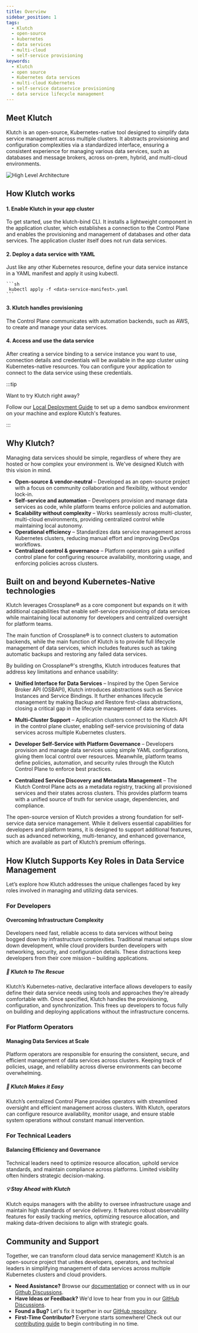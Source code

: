 ```yaml
---
title: Overview
sidebar_position: 1
tags:
  - Klutch
  - open-source
  - kubernetes
  - data services
  - multi-cloud
  - self-service provisioning
keywords:
  - Klutch
  - open source
  - Kubernetes data services
  - multi-cloud Kubernetes
  - self-service dataservice provisioning
  - data service lifecycle management  
---
```


## Meet Klutch

Klutch is an open-source, Kubernetes-native tool designed to simplify data service management across multiple clusters.
It abstracts provisioning and configuration complexities via a standardized interface, ensuring a consistent experience
for managing various data services, such as databases and message brokers, across on-prem, hybrid, and multi-cloud
environments.

![High Level Architecture](img/Klutch_overview.png)

## How Klutch works

#### 1. Enable Klutch in your app cluster

To get started, use the klutch-bind CLI. It installs a lightweight component in the application cluster, which
establishes a connection to the Control Plane and enables the provisioning and management of databases and other data
services. The application cluster itself does not run data services.

#### 2. Deploy a data service with YAML

Just like any other Kubernetes resource, define your data service instance in a YAML manifest and apply it using kubectl.

    ```sh
     kubectl apply -f <data-service-manifest>.yaml
    ```

#### 3. Klutch handles provisioning

The Control Plane communicates with automation backends, such as AWS, to create and manage your data services.

#### 4. Access and use the data service

After creating a service binding to a service instance you want to use, connection details and credentials will be
available in the app cluster using Kubernetes-native resources. You can configure your application to connect to the
data service using these credentials.

:::tip

Want to try Klutch right away?

Follow our [Local Deployment Guide](./local-deployment-guide.md) to set up a demo sandbox environment on your machine
and explore Klutch's features.

:::

## Why Klutch?

Managing data services should be simple, regardless of where they are hosted or how complex your environment is. We've
designed Klutch with this vision in mind.

- **Open-source & vendor-neutral** – Developed as an open-source project with a focus on community collaboration and
flexibility, without vendor lock-in.
- **Self-service and automation** – Developers provision and manage data services as code, while platform teams enforce
policies and automation.
- **Scalability without complexity** – Works seamlessly across multi-cluster, multi-cloud environments, providing
centralized control while maintaining local autonomy.
- **Operational efficiency** – Standardizes data service management across Kubernetes clusters, reducing manual effort
and improving DevOps workflows.
- **Centralized control & governance** – Platform operators gain a unified control plane for configuring resource
availability, monitoring usage, and enforcing policies across clusters.

## Built on and beyond Kubernetes-Native technologies

Klutch leverages Crossplane® as a core component but expands on it with additional capabilities that enable self-service
provisioning of data services while maintaining local autonomy for developers and centralized oversight for platform
teams.

The main function of Crossplane® is to connect clusters to automation backends, while the main function of Klutch
is to provide full lifecycle management of data services, which includes features such as taking automatic backups and
restoring any failed data services.

By building on Crossplane®'s strengths, Klutch introduces features that address key limitations and enhance usability:

- **Unified Interface for Data Services** – Inspired by the Open Service Broker API (OSBAPI), Klutch introduces
abstractions such as Service Instances and Service Bindings. It further enhances lifecycle management by making Backup
and Restore first-class abstractions, closing a critical gap in the lifecycle management of data services.

- **Multi-Cluster Support** – Application clusters connect to the Klutch API in the control plane cluster, enabling
self-service provisioning of data services across multiple Kubernetes clusters.

- **Developer Self-Service with Platform Governance** – Developers provision and manage data services using simple YAML
configurations, giving them local control over resources. Meanwhile, platform teams define policies, automation, and
security rules through the Klutch Control Plane to enforce best practices.

- **Centralized Service Discovery and Metadata Management** – The Klutch Control Plane acts as a metadata registry,
tracking all provisioned services and their states across clusters. This provides platform teams with a unified source
of truth for service usage, dependencies, and compliance.

The open-source version of Klutch provides a strong foundation for self-service data service management. While it
delivers essential capabilities for developers and platform teams, it is designed to support additional features, such
as advanced networking, multi-tenancy, and enhanced governance, which are available as part of Klutch’s premium
offerings.

## How Klutch Supports Key Roles in Data Service Management

Let’s explore how Klutch addresses the unique challenges faced by key roles involved in managing and utilizing data
services.

### For Developers

#### Overcoming Infrastructure Complexity

Developers need fast, reliable access to data services without being bogged down by infrastructure complexities.
Traditional manual setups slow down development, while cloud providers burden developers with networking, security, and
configuration details. These distractions keep developers from their core mission – building applications.

##### 🚀 Klutch to The Rescue

Klutch’s Kubernetes-native, declarative interface allows developers to easily define their data service needs using
tools and approaches they’re already comfortable with. Once specified, Klutch handles the provisioning, configuration,
and synchronization. This frees up developers to focus fully on building and deploying applications without the
infrastructure concerns.

### For Platform Operators

#### Managing Data Services at Scale

Platform operators are responsible for ensuring the consistent, secure, and efficient management of data services across
clusters. Keeping track of policies, usage, and reliability across diverse environments can become overwhelming.

##### 🔧 Klutch Makes it Easy

Klutch’s centralized Control Plane provides operators with streamlined oversight and efficient management across
clusters. With Klutch, operators can configure resource availability, monitor usage, and ensure stable system operations
without constant manual intervention.

### For Technical Leaders

#### Balancing Efficiency and Governance

Technical leaders need to optimize resource allocation, uphold service standards, and maintain compliance across
platforms. Limited visibility often hinders strategic decision-making.

##### 💡 Stay Ahead with Klutch

Klutch equips managers with the ability to oversee infrastructure usage and maintain high standards of service delivery.
It features robust observability features for easily tracking metrics, optimizing resource allocation, and making
data-driven decisions to align with strategic goals.

## Community and Support

Together, we can transform cloud data service management! Klutch is an open-source project that unites developers,
operators, and technical leaders in simplifying management of data services across multiple Kubernetes clusters and
cloud providers.

- **Need Assistance?** Browse our [documentation](https://klutch.io/docs/) or connect with us in our [Github Discussions](https://github.com/anynines/klutchio/discussions).
- **Have Ideas or Feedback?** We'd love to hear from you in our [GitHub Discussions](https://github.com/anynines/klutchio/discussions).
- **Found a Bug?** Let's fix it together in our [GitHub repository](https://github.com/anynines/klutchio).
- **First-Time Contributor?** Everyone starts somewhere! Check out our [contributing guide](https://github.com/anynines/klutchio/blob/main/CONTRIBUTING.md) to begin contributing in no time.
